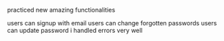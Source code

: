 practiced new amazing functionalities

users can signup with email
users can change forgotten passwords
users can update password
i handled errors very well
